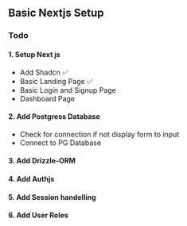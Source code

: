 ## Basic Nextjs Setup

### Todo

#### 1. Setup Next js

- Add Shadcn ✅
- Basic Landing Page ✅
- Basic Login and Signup Page
- Dashboard Page

#### 2. Add Postgress Database

- Check for connection if not display form to input
- Connect to PG Database

#### 3. Add Drizzle-ORM

#### 4. Add Authjs

#### 5. Add Session handelling

#### 6. Add User Roles
